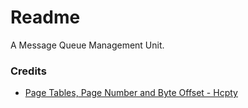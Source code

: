 # Readme
A Message Queue Management Unit.

### Credits
- [Page Tables, Page Number and Byte Offset - Hcpty](https://github.com/hcpty/page-tables-page-number-and-byte-offset)

